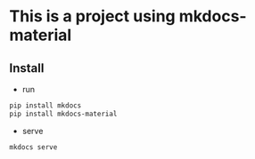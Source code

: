 # This is a project using mkdocs-material

## Install
- run
```sh
pip install mkdocs
pip install mkdocs-material
```

- serve
```sh
mkdocs serve
```